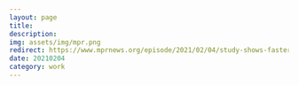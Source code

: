 ```yaml
---
layout: page
title: 
description: 
img: assets/img/mpr.png
redirect: https://www.mprnews.org/episode/2021/02/04/study-shows-faster-payoff-for-reaching-netzero-by-2050
date: 20210204
category: work
---
```

